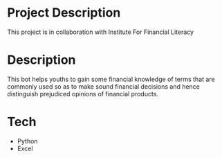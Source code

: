# Project Description
This project is in collaboration with Institute For Financial Literacy

# Description
This bot helps youths to gain some financial knowledge of terms that are commonly used so as to make sound financial decisions and hence distinguish prejudiced opinions of financial products.

# Tech
+ Python
+ Excel
